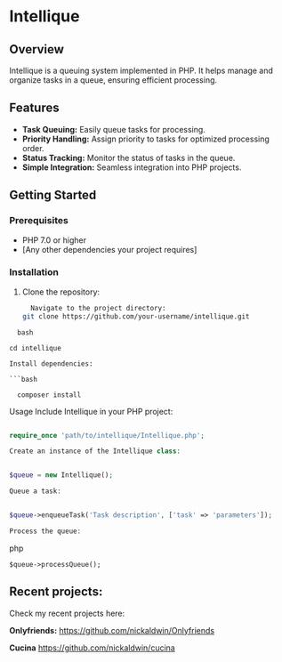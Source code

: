 # Intellique

## Overview

Intellique is a queuing system implemented in PHP. It helps manage and organize tasks in a queue, ensuring efficient processing.

## Features

- **Task Queuing:** Easily queue tasks for processing.
- **Priority Handling:** Assign priority to tasks for optimized processing order.
- **Status Tracking:** Monitor the status of tasks in the queue.
- **Simple Integration:** Seamless integration into PHP projects.

## Getting Started

### Prerequisites

- PHP 7.0 or higher
- [Any other dependencies your project requires]

### Installation

1. Clone the repository:

   ```bash
     Navigate to the project directory:
   git clone https://github.com/your-username/intellique.git
  ```
    bash

cd intellique

Install dependencies:

```bash

    composer install
```

 Usage Include Intellique in your PHP project:


```php

require_once 'path/to/intellique/Intellique.php';

Create an instance of the Intellique class:
```

```php

$queue = new Intellique();

Queue a task:
```
```php

$queue->enqueueTask('Task description', ['task' => 'parameters']);

Process the queue:
```
php
```
$queue->processQueue();
```

## Recent projects:
Check my recent projects here:

**Onlyfriends:** https://github.com/nickaldwin/Onlyfriends

**Cucina** https://github.com/nickaldwin/cucina


